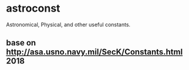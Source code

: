 # astroconst
Astronomical, Physical, and other useful constants.

## base on http://asa.usno.navy.mil/SecK/Constants.html 2018
